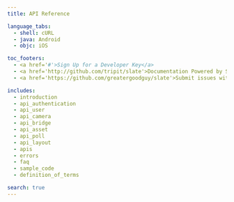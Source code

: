 ```yaml
---
title: API Reference

language_tabs:
  - shell: cURL
  - java: Android
  - objc: iOS

toc_footers:
  - <a href='#'>Sign Up for a Developer Key</a>
  - <a href='http://github.com/tripit/slate'>Documentation Powered by Slate</a>
  - <a href='https://github.com/greatergoodguy/slate'>Submit issues with the docs here</a>

includes:
  - introduction
  - api_authentication
  - api_user
  - api_camera
  - api_bridge
  - api_asset
  - api_poll
  - api_layout
  - apis
  - errors
  - faq
  - sample_code
  - definition_of_terms

search: true
---
```



